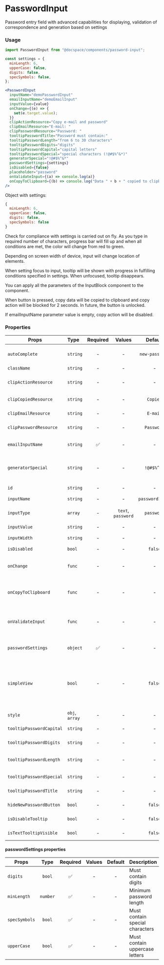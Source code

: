 # PasswordInput

Password entry field with advanced capabilities for displaying, validation of correspondence and generation based on settings

### Usage

```js
import PasswordInput from "@docspace/components/password-input";
```

```js
const settings = {
  minLength: 6,
  upperCase: false,
  digits: false,
  specSymbols: false,
};
```

```jsx
<PasswordInput
  inputName="demoPasswordInput"
  emailInputName="demoEmailInput"
  inputValue={value}
  onChange={(e) => {
    set(e.target.value);
  }}
  clipActionResource="Copy e-mail and password"
  clipEmailResource="E-mail: "
  clipPasswordResource="Password: "
  tooltipPasswordTitle="Password must contain:"
  tooltipPasswordLength="from 6 to 30 characters"
  tooltipPasswordDigits="digits"
  tooltipPasswordCapital="capital letters"
  tooltipPasswordSpecial="special characters (!@#$%^&*)"
  generatorSpecial="!@#$%^&*"
  passwordSettings={settings}
  isDisabled={false}
  placeholder="password"
  onValidateInput={(a) => console.log(a)}
  onCopyToClipboard={(b) => console.log("Data " + b + " copied to clipboard")}
/>
```

Object with settings:

```js
{
  minLength: 6,
  upperCase: false,
  digits: false,
  specSymbols: false
}
```

Check for compliance with settings is carried out on fly. As you type in required number of characters, progress bar will fill up and when all conditions are met, the color will change from red to green.

Depending on screen width of device, input will change location of elements.

When setting focus to input, tooltip will be shown with progress in fulfilling conditions specified in settings. When unfocused, tooltip disappears.

You can apply all the parameters of the InputBlock component to the component.

When button is pressed, copy data will be copied to clipboard and copy action will be blocked for 2 seconds. In future, the button is unlocked.

If emailInputName parameter value is empty, copy action will be disabled.

### Properties

| Props                    | Type           | Required |       Values       |     Default     | Description                                                                                                                            |
| ------------------------ | :------------- | :------: | :----------------: | :-------------: | -------------------------------------------------------------------------------------------------------------------------------------- |
| `autoComplete`           | `string`       |    -     |         -          | `new-password`  | Allows you to set the component auto-complete                                                                                          |
| `className`              | `string`       |    -     |         -          |        -        | Accepts class                                                                                                                          |
| `clipActionResource`     | `string`       |    -     |         -          |        -        | Translation of text for copying email data and password                                                                                |
| `clipCopiedResource`     | `string`       |    -     |         -          |    `Copied`     | Text translation copy action to copy                                                                                                   |
| `clipEmailResource`      | `string`       |    -     |         -          |    `E-mail`     | Text translation email to copy                                                                                                         |
| `clipPasswordResource`   | `string`       |    -     |         -          |   `Password`    | Text translation password to copy                                                                                                      |
| `emailInputName`         | `string`       |    ✅    |         -          |        -        | Required to associate password field with email field                                                                                  |
| `generatorSpecial`       | `string`       |    -     |         -          |   `!@#$%^&*`    | Set of special characters for password generator and validator                                                                         |
| `id`                     | `string`       |    -     |         -          |        -        | Allows you to set the component id                                                                                                     |
| `inputName`              | `string`       |    -     |         -          | `passwordInput` | Input name                                                                                                                             |
| `inputType`              | `array`        |    -     | `text`, `password` |   `password`    | It is necessary for correct display of values ​​inside input                                                                           |
| `inputValue`             | `string`       |    -     |         -          |        -        | Input value                                                                                                                            |
| `inputWidth`             | `string`       |    -     |         -          |        -        | If you need to set input width manually                                                                                                |
| `isDisabled`             | `bool`         |    -     |         -          |     `false`     | Set input disabled                                                                                                                     |
| `onChange`               | `func`         |    -     |         -          |        -        | Will be triggered whenever an PasswordInput typing                                                                                     |
| `onCopyToClipboard`      | `func`         |    -     |         -          |        -        | Will be triggered if you press copy button, return formatted value                                                                     |
| `onValidateInput`        | `func`         |    -     |         -          |        -        | Will be triggered whenever an PasswordInput typing, return bool value                                                                  |
| `passwordSettings`       | `object`       |    ✅    |         -          |        -        | Set of settings for password generator and validator                                                                                   |
| `simpleView`             | `bool`         |    -     |         -          |     `false`     | Set simple view of password input (without tooltips, password progress bar and several additional buttons (copy and generate password) |
| `style`                  | `obj`, `array` |    -     |         -          |        -        | Accepts css style                                                                                                                      |
| `tooltipPasswordCapital` | `string`       |    -     |         -          |        -        | Capital text translation tooltip                                                                                                       |
| `tooltipPasswordDigits`  | `string`       |    -     |         -          |        -        | Digit text translation tooltip                                                                                                         |
| `tooltipPasswordLength`  | `string`       |    -     |         -          |        -        | Password text translation is long tooltip                                                                                              |
| `tooltipPasswordSpecial` | `string`       |    -     |         -          |        -        | Special text translation tooltip                                                                                                       |
| `tooltipPasswordTitle`   | `string`       |    -     |         -          |        -        | Text translation tooltip                                                                                                               |
| `hideNewPasswordButton`  | `bool`         |    -     |         -          |     `false`     | Allows to hide NewPasswordButton                                                                                                       |
| `isDisableTooltip`       | `bool`         |    -     |         -          |     `false`     | Allows to hide Tooltip                                                                                                                 |
| `isTextTooltipVisible`   | `bool`         |    -     |         -          |     `false`     | Allows to show text Tooltip                                                                                                            |

#### passwordSettings properties

| Props         |   Type   | Required | Values | Default | Description                     |
| ------------- | :------: | :------: | :----: | :-----: | ------------------------------- |
| `digits`      |  `bool`  |    ✅    |   -    |    -    | Must contain digits             |
| `minLength`   | `number` |    ✅    |   -    |    -    | Minimum password length         |
| `specSymbols` |  `bool`  |    ✅    |   -    |    -    | Must contain special characters |
| `upperCase`   |  `bool`  |    ✅    |   -    |    -    | Must contain uppercase letters  |
